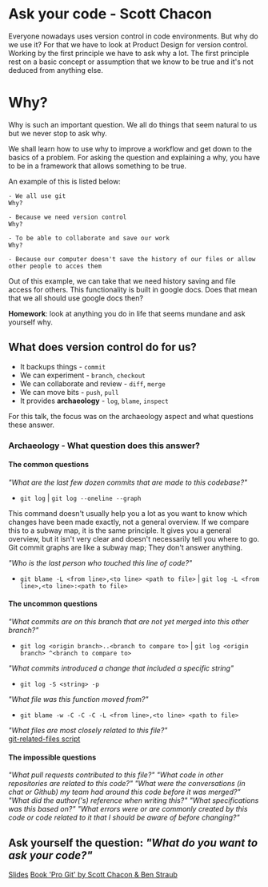 # Ask your code - Scott Chacon

Everyone nowadays uses version control in code environments. But why do we use it?
For that we have to look at Product Design for version control. Working by the first principle we have to ask why a lot.
The first principle rest on a basic concept or assumption that we know to be true and it's not deduced from anything else.

# Why?
Why is such an important question. We all do things that seem natural to us but we never stop to ask why.

We shall learn how to use why to improve a workflow and get down to the basics of a problem.
For asking the question and explaining a why, you have to be in a framework that allows something to be true.

An example of this is listed below:
```
- We all use git
Why?

- Because we need version control
Why?

- To be able to collaborate and save our work
Why?

- Because our computer doesn't save the history of our files or allow other people to acces them
```
Out of this example, we can take that we need history saving and file access for others. This functionality is built in google docs. Does that mean that we all should use google docs then? 

**Homework**: look at anything you do in life that seems mundane and ask yourself why.


## What does version control do for us?
- It backups things - `commit`
- We can experiment - `branch`, `checkout`
- We can collaborate and review - `diff`, `merge`
- We can move bits - `push`, `pull`
- It provides **archaeology** - `log`, `blame`, `inspect`

For this talk, the focus was on the archaeology aspect and what questions these answer.

### Archaeology - What question does this answer?
#### The common questions

*"What are the last few dozen commits that are made to this codebase?"*
- `git log` | `git log --oneline --graph`

This command doesn't usually help you a lot as you want to know which changes have been made exactly, not a general overview. If we compare this to a subway map, it is the same principle. It gives you a general overview, but it isn't very clear and doesn't necessarily tell you where to go. Git commit graphs are like a subway map; They don't answer anything.

*"Who is the last person who touched this line of code?"*
- `git blame -L <from line>,<to line> <path to file>` | `git log -L <from line>,<to line>:<path to file>`

#### The uncommon questions
*"What commits are on this branch that are not yet merged into this other branch?"*
- `git log <origin branch>..<branch to compare to>` | `git log <origin branch> ^<branch to compare to>`

*"What commits introduced a change that included a specific string"*
- `git log -S <string> -p`

*"What file was this function moved from?"*
- `git blame -w -C -C -C -L <from line>,<to line> <path to file>`

*"What files are most closely related to this file?"*  
[git-related-files script](./git-related-files.sh)

#### The impossible questions
*"What pull requests contributed to this file?"*
*"What code in other repositories are related to this code?"*
*"What were the conversations (in chat or Github) my team had around this code before it was merged?"*
*"What did the author('s) reference when writing this?"*
*"What specifications was this based on?"*
*"What errors were or are commonly created by this code or code related to it that I should be aware of before changing?"*

## Ask yourself the question: *"What do you want to ask your code?"*
[Slides](https://speakerdeck.com/schacon/ask-your-code)
[Book 'Pro Git' by Scott Chacon & Ben Straub](https://git-scm.com/book)